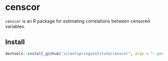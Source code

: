 # censcor
`censcor` is an R package for estimating correlations between censored variables.

## Install

```r
devtools::install_github("silentspringinstitute/censcor", args = "--preclean")
```
